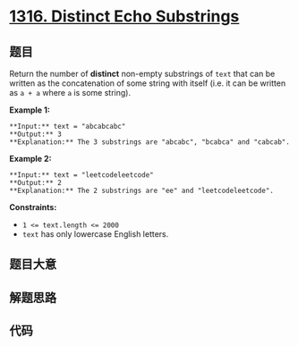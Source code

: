 # [1316. Distinct Echo Substrings](https://leetcode.com/problems/distinct-echo-substrings)

## 题目

Return the number of **distinct** non-empty substrings of `text` that can be
written as the concatenation of some string with itself (i.e. it can be
written as `a + a` where `a` is some string).



**Example 1:**

    
    
    **Input:** text = "abcabcabc"
    **Output:** 3
    **Explanation:** The 3 substrings are "abcabc", "bcabca" and "cabcab".
    

**Example 2:**

    
    
    **Input:** text = "leetcodeleetcode"
    **Output:** 2
    **Explanation:** The 2 substrings are "ee" and "leetcodeleetcode".
    



**Constraints:**

  * `1 <= text.length <= 2000`
  * `text` has only lowercase English letters.


## 题目大意

## 解题思路

## 代码

```javascript

```
